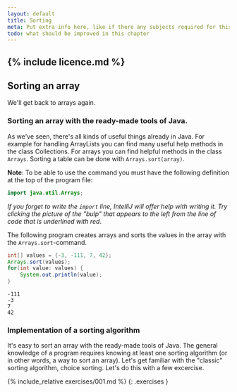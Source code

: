 ```yaml
---
layout: default
title: Sorting
meta: Put extra info here, like if there any subjects required for this subject
todo: what should be improved in this chapter
---
```

{% include licence.md %}
---
## Sorting an array

We'll get back to arrays again.

### Sorting an array with the ready-made tools of Java.

As we've seen, there's all kinds of useful things already in Java. For example for handling ArrayLists you can find many useful help methods in the class Collections. For arrays you can find helpful methods in the class `Arrays`. Sorting a table can be done with `Arrays.sort(array)`.

**Note**: To be able to use the command you must have the following definition at the top of the program file:

```java
import java.util.Arrays;
```

*If you forget to write the `import` line, IntelliJ will offer help with writing it. Try clicking the picture of the "bulp" that appears to the left from the line of code that is underlined with red*.

The following program creates arrays and sorts the values in the array with the `Arrays.sort`-command.

```java
int[] values = {-3, -111, 7, 42};
Arrays.sort(values);
for(int value: values) {
    System.out.println(value);
}
```

```output
-111
-3
7
42
```

### Implementation of a sorting algorithm

It's easy to sort an array with the ready-made tools of Java. The general knowledge of a program requires knowing at least one sorting algorithm (or in other words, a way to sort an array). Let's get familiar with the "classic" sorting algorithm, choice sorting. Let's do this with a few excercise.

{% include_relative exercises/001.md %}
{: .exercises }
